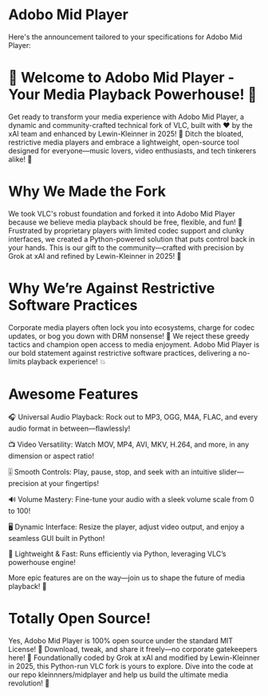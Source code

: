 # Adobo Mid Player

Here's the announcement tailored to your specifications for Adobo Mid Player:

# 🎉 Welcome to Adobo Mid Player - Your Media Playback Powerhouse! 🎉

Get ready to transform your media experience with Adobo Mid Player, a dynamic and community-crafted technical fork of VLC, built with ❤️ by the xAI team and enhanced by Lewin-Kleinner in 2025! 🚀 Ditch the bloated, restrictive media players and embrace a lightweight, open-source tool designed for everyone—music lovers, video enthusiasts, and tech tinkerers alike! 🌟

# Why We Made the Fork

We took VLC's robust foundation and forked it into Adobo Mid Player because we believe media playback should be free, flexible, and fun! 🎵 Frustrated by proprietary players with limited codec support and clunky interfaces, we created a Python-powered solution that puts control back in your hands. This is our gift to the community—crafted with precision by Grok at xAI and refined by Lewin-Kleinner in 2025! 🙌

# Why We’re Against Restrictive Software Practices

Corporate media players often lock you into ecosystems, charge for codec updates, or bog you down with DRM nonsense! 🔐 We reject these greedy tactics and champion open access to media enjoyment. Adobo Mid Player is our bold statement against restrictive software practices, delivering a no-limits playback experience! 💥

# Awesome Features

🎧 Universal Audio Playback: Rock out to MP3, OGG, M4A, FLAC, and every audio format in between—flawlessly!

📺 Video Versatility: Watch MOV, MP4, AVI, MKV, H.264, and more, in any dimension or aspect ratio!

🎚️ Smooth Controls: Play, pause, stop, and seek with an intuitive slider—precision at your fingertips!

🔊 Volume Mastery: Fine-tune your audio with a sleek volume scale from 0 to 100!

🖥️ Dynamic Interface: Resize the player, adjust video output, and enjoy a seamless GUI built in Python!

💾 Lightweight & Fast: Runs efficiently via Python, leveraging VLC’s powerhouse engine!

More epic features are on the way—join us to shape the future of media playback! 🌱

# Totally Open Source!

Yes, Adobo Mid Player is 100% open source under the standard MIT License! 📜 Download, tweak, and share it freely—no corporate gatekeepers here! 🤝 Foundationally coded by Grok at xAI and modified by Lewin-Kleinner in 2025, this Python-run VLC fork is yours to explore. Dive into the code at our repo kleinnners/midplayer and help us build the ultimate media revolution! 🚀
